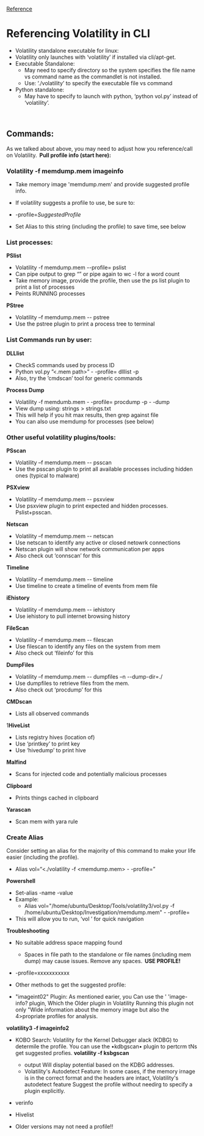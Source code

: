 [Reference](https://blog.onfvp.com/post/volatility-cheatsheet/)

# Referencing Volatility in CLI  
- Volatility standalone executable for linux:  
- Volatility only launches with ‘volatility’ if installed via cli/apt-get.  
- Executable Standalone:  
  - May need to specify directory so the system specifies the file name vs command name as the commandlet is not installed.   
  - Use: ‘./volatility’ to specify the executable file vs command  
- Python standalone:  
  - May have to specify to launch with python, ‘python vol.py’ instead of ‘volatility’.  

  
## Commands:  
As we talked about above, you may need to adjust how you reference/call on Volatility.  
**Pull profile info (start here):** 
### Volatility -f memdump.mem imageinfo  
- Take memory image 'memdump.mem' and provide suggested profile info.  
- If volatility suggests a profile to use, be sure to:   
- -profile=*SuggestedProfile*

- Set Alias to this string (including the profile) to save time, see below  

### List processes:  

**PSlist**
- Volatility -f memdump.mem --profile=<Profile> pslist  
- Can pipe output to grep “<string>” or pipe again to wc -l for a word count  
- Take memory image, provide the profile, then use the ps list plugin to print a list of processes  
- Peints RUNNING processes  

**PStree**  
- Volatility –f memdump.mem --<Profile> pstree  
- Use the pstree plugin to print a process tree to terminal  

### List Commands run by user:  

**DLLlist**  
- CheckS commands used by process ID  
- Python vol.py ”<.mem path>” - -profile=<Profile> dlllist -p <Process ID>  
- Also, try the ’cmdscan’ tool for generic commands  
 
**Process Dump**   
- Volatility -f memdumb.mem - -profile=<Profile> procdump -p <processID> - -dump <DirPath>  
- View dump using: strings <dump> > strings.txt   
- This will help if you hit max results, then grep against file  
- You can also use memdump for processes (see below)  

 ### Other useful volatility plugins/tools:  

**PSscan**  
- Volatility –f memdump.mem --<Profile> psscan  
- Use the psscan plugin to print all available processes including hidden ones (typical to malware)  

**PSXview**  
- Volatility –f memdump.mem --<Profile> psxview  
- Use psxview plugin to print expected and hidden processes. Pslist+psscan.  

**Netscan**  
- Volatility –f memdump.mem --<Profile> netscan  
- Use netscan to identify any active or closed netowrk connections  
- Netscan plugin will show network communication per apps  
- Also check out ‘connscan’ for this  

**Timeline**  
- Volatility –f memdump.mem --<Profile> timeline  
- Use timeline to create a timeline of events from mem file  

**iEhistory**  
- Volatility –f memdump.mem --<Profile> iehistory  
- Use iehistory to pull internet browsing history  

**FileScan**  
- Volatility –f memdump.mem --<Profile> filescan  
- Use filescan to identify any files on the system from mem   
- Also check out ‘fileinfo’ for this  

**DumpFiles**  
- Volatility –f memdump.mem --<Profile> dumpfiles –n --dump-dir=./  
- Use dumpfiles to retrieve files from the mem.   
- Also check out ‘procdump’ for this  

**CMDscan**  
- Lists all observed commands  

1**HiveList**  
- Lists registry hives (location of)  
- Use ‘printkey’ to print key  
- Use ‘hivedump’ to print hive  

**Malfind** 
- Scans for injected code and potentially malicious processes  

**Clipboard**  
- Prints things cached in clipboard  

**Yarascan**  
- Scan mem with yara rule  

### Create Alias  
Consider setting an alias for the majority of this command to make your life easier (including the profile).  
- Alias vol=“<./volatility -f <memdump.mem> - -profile=<profile>”  

**Powershell**

- Set-alias -name <DesiredAlias> -value <commandstring>  
- Example:  
  - Alias vol="/home/ubuntu/Desktop/Tools/volatility3/vol.py -f /home/ubuntu/Desktop/Investigation/memdump.mem" - -profile=<profile>  
- This will allow you to run, ‘vol <command>’ for quick navigation  

**Troubleshooting**   

- No suitable address space mapping found  
  - Spaces in file path to the standalone or file names (including mem dump) may cause issues. Remove any spaces.  
**USE PROFILE!**  
- -profile=xxxxxxxxxxx  
- Other methods to get the suggested profile:  

- "imageint02" Plugin: As mentioned earier, 
  you Can use the ' 'image-info? plugin, Which 
  the Older plugin in 
  Volatility Running this plugin not only 
  "Wide information about the memory 
  image but also the 4>propriate 
  profiles for analysis.

**volatility3 -f <filepath> imageinfo2**

- KOBO Search: Volatility 
  for the Kernel Debugger alack 
  (KDBG) to determile the profile. You can 
  use the •kdbgscan• plugin to pertcrm tNs 
  get suggested profies.
**volatility -f <filepath> ksbgscan**

  - output Will display potential 
  based on the KDBG addresses. 
  - Volatility's Autodetect Feature: In some 
  cases, if the memory irnage is in the correct 
  format and the headers are intact, Volatility's 
  autodetect feature Suggest the profile 
  without needirg to specify a plugin 
  explicitly.
  
- verinfo  
- Hivelist  
- Older versions may not need a profile!!  
